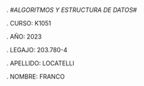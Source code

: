 . *#ALGORITMOS Y ESTRUCTURA DE DATOS#* 

. CURSO: K1051

. AÑO: 2023

. LEGAJO: 203.780-4

. APELLIDO: LOCATELLI 

. NOMBRE: FRANCO 
